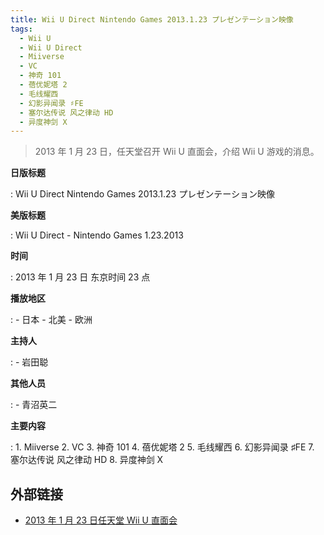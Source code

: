 ```yaml
---
title: Wii U Direct Nintendo Games 2013.1.23 プレゼンテーション映像
tags:
  - Wii U
  - Wii U Direct
  - Miiverse
  - VC
  - 神奇 101
  - 蓓优妮塔 2
  - 毛线耀西
  - 幻影异闻录 ♯FE
  - 塞尔达传说 风之律动 HD
  - 异度神剑 X
---
```


> 2013 年 1 月 23 日，任天堂召开 Wii U 直面会，介绍 Wii U 游戏的消息。

**日版标题**

:   Wii U Direct Nintendo Games 2013.1.23 プレゼンテーション映像

**美版标题**

:   Wii U Direct - Nintendo Games 1.23.2013

**时间**

:   2013 年 1 月 23 日 东京时间 23 点

**播放地区**

:   - 日本
    - 北美
    - 欧洲

**主持人**

:   - 岩田聪

**其他人员**

:   - 青沼英二

**主要内容**

:   1. Miiverse
    2. VC
    3. 神奇 101
    4. 蓓优妮塔 2
    5. 毛线耀西
    6. 幻影异闻录 ♯FE
    7. 塞尔达传说 风之律动 HD
    8. 异度神剑 X

## 外部链接

- [2013 年 1 月 23 日任天堂 Wii U 直面会](https://www.bilibili.com/video/BV1AJ411q78w/)
